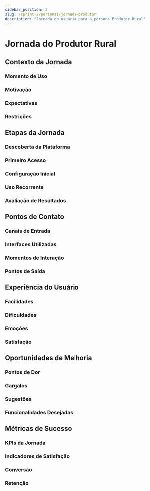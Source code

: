 ```yaml
---
sidebar_position: 2
slug: /sprint-2/personas/jornada-produtor
description: "Jornada do usuário para a persona Produtor Rural"
---
```


# Jornada do Produtor Rural

## Contexto da Jornada

### Momento de Uso

### Motivação

### Expectativas

### Restrições

## Etapas da Jornada

### Descoberta da Plataforma

### Primeiro Acesso

### Configuração Inicial

### Uso Recorrente

### Avaliação de Resultados

## Pontos de Contato

### Canais de Entrada

### Interfaces Utilizadas

### Momentos de Interação

### Pontos de Saída

## Experiência do Usuário

### Facilidades

### Dificuldades

### Emoções

### Satisfação

## Oportunidades de Melhoria

### Pontos de Dor

### Gargalos

### Sugestões

### Funcionalidades Desejadas

## Métricas de Sucesso

### KPIs da Jornada

### Indicadores de Satisfação

### Conversão

### Retenção
